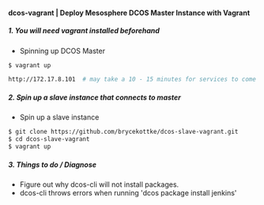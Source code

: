 #### dcos-vagrant | Deploy Mesosphere DCOS Master Instance with Vagrant

##### 1. You will need vagrant installed beforehand

  - Spinning up DCOS Master

```bash
$ vagrant up

http://172.17.8.101  # may take a 10 - 15 minutes for services to come up.
```

##### 2. Spin up a slave instance that connects to master

  - Spin up a slave instance

```bash
$ git clone https://github.com/brycekottke/dcos-slave-vagrant.git
$ cd dcos-slave-vagrant
$ vagrant up
```
##### 3. Things to do / Diagnose

  - Figure out why dcos-cli will not install packages.
  - dcos-cli throws errors when running 'dcos package install jenkins'
